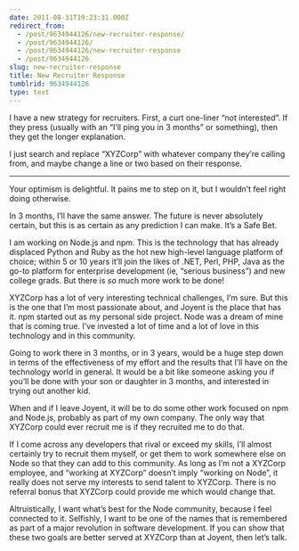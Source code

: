 ```yaml
---
date: 2011-08-31T19:23:31.000Z
redirect_from:
  - /post/9634944126/new-recruiter-response/
  - /post/9634944126/
  - /post/9634944126/new-recruiter-response
  - /post/9634944126
slug: new-recruiter-response
title: New Recruiter Response
tumblrid: 9634944126
type: text
---
```

<p>I have a new strategy for recruiters.  First, a curt one-liner &ldquo;not
interested&rdquo;.  If they press (usually with an &ldquo;I&rsquo;ll ping you in 3 months&rdquo;
or something), then they get the longer explanation.</p>

<p>I just search and replace &ldquo;XYZCorp&rdquo; with whatever company they&rsquo;re
calling from, and maybe change a line or two based on their response.</p>

<hr><p>Your optimism is delightful.  It pains me to step on it, but I
wouldn&rsquo;t feel right doing otherwise.</p>

<p>In 3 months, I&rsquo;ll have the same answer.  The future is never
absolutely certain, but this is as certain as any prediction I can
make.  It&rsquo;s a Safe Bet.</p>

<p>I am working on Node.js and npm.  This is the technology that has
already displaced Python and Ruby as the hot new high-level language
platform of choice; within 5 or 10 years it&rsquo;ll join the likes of .NET,
Perl, PHP, Java as the go-to platform for enterprise development (ie,
&ldquo;serious business&rdquo;) and new college grads.  But there is <em>so</em> much
more work to be done!</p>

<p>XYZCorp has a lot of very interesting technical challenges, I&rsquo;m sure.
But this is the one that I&rsquo;m most passionate about, and Joyent is the
place that has it.  npm started out as my personal side project.  Node
was a dream of mine that is coming true.  I&rsquo;ve invested a lot of time
and a lot of love in this technology and in this community.</p>

<p>Going to work there in 3 months, or in 3 years, would be a huge step
down in terms of the effectiveness of my effort and the results that
I&rsquo;ll have on the technology world in general.  It would be a bit like
someone asking you if you&rsquo;ll be done with your son or daughter in 3
months, and interested in trying out another kid.</p>

<p>When and if I leave Joyent, it will be to do some other work focused
on npm and Node.js, probably as part of my own company.  The only way
that XYZCorp could ever recruit me is if they recruited me to do that.</p>

<p>If I come across any developers that rival or exceed my skills, I&rsquo;ll
almost certainly try to recruit them myself, or get them to work
somewhere else on Node so that they can add to this community.  As
long as I&rsquo;m not a XYZCorp employee, and &ldquo;working at XYZCorp&rdquo; doesn&rsquo;t
imply &ldquo;working on Node&rdquo;, it really does not serve my interests to send
talent to XYZCorp.  There is no referral bonus that XYZCorp could
provide me which would change that.</p>

<p>Altruistically, I want what&rsquo;s best for the Node community, because I
feel connected to it.  Selfishly, I want to be one of the names that
is remembered as part of a major revolution in software development.
If you can show that these two goals are better served at XYZCorp than
at Joyent, then let&rsquo;s talk.</p>
